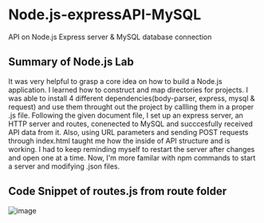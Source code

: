 # Node.js-expressAPI-MySQL
API on Node.js Express server &amp; MySQL database connection


## Summary of Node.js Lab
It was very helpful to grasp a core idea on how to build a Node.js application. I learned how to construct and map directories for projects. I was able to install 4 different dependencies(body-parser, express, mysql & request) and use them throught out the project by callling them in a proper .js file. Following the given document file, I set up an express server, an HTTP server and routes, conenected to MySQL and succcesfully received API data from it. Also, using URL parameters and sending POST requests through index.html taught me how the inside of API structure and is working. I had to keep reminding myself to restart the server after changes and open one at a time. Now, I'm more familar with npm commands to start a server and modifying .json files. 

## Code Snippet of routes.js from route folder
![image](https://user-images.githubusercontent.com/55266110/112558261-b83b9e80-8da4-11eb-9312-a43cf650ae3b.png)
